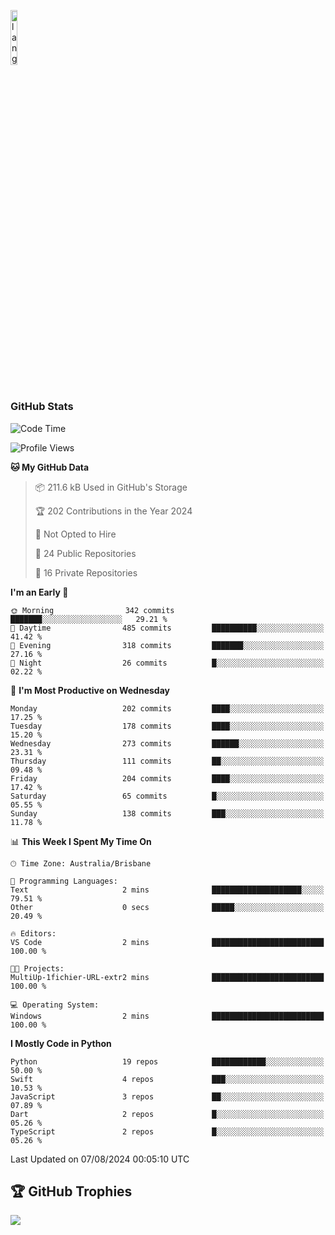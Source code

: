 <p align="left"><img width=15%" src="https://github.com/alansmathew/alansmathew/raw/master/lang.gif" alt="lang image here" /></p>

# <h3 align="left">GitHub Stats</h3>

<!--START_SECTION:waka-->
![Code Time](http://img.shields.io/badge/Code%20Time-447%20hrs%2042%20mins-blue)

![Profile Views](http://img.shields.io/badge/Profile%20Views-0-blue)

**🐱 My GitHub Data** 

> 📦 211.6 kB Used in GitHub's Storage 
 > 
> 🏆 202 Contributions in the Year 2024
 > 
> 🚫 Not Opted to Hire
 > 
> 📜 24 Public Repositories 
 > 
> 🔑 16 Private Repositories 
 > 
**I'm an Early 🐤** 

```text
🌞 Morning                342 commits         ███████░░░░░░░░░░░░░░░░░░   29.21 % 
🌆 Daytime                485 commits         ██████████░░░░░░░░░░░░░░░   41.42 % 
🌃 Evening                318 commits         ███████░░░░░░░░░░░░░░░░░░   27.16 % 
🌙 Night                  26 commits          █░░░░░░░░░░░░░░░░░░░░░░░░   02.22 % 
```
📅 **I'm Most Productive on Wednesday** 

```text
Monday                   202 commits         ████░░░░░░░░░░░░░░░░░░░░░   17.25 % 
Tuesday                  178 commits         ████░░░░░░░░░░░░░░░░░░░░░   15.20 % 
Wednesday                273 commits         ██████░░░░░░░░░░░░░░░░░░░   23.31 % 
Thursday                 111 commits         ██░░░░░░░░░░░░░░░░░░░░░░░   09.48 % 
Friday                   204 commits         ████░░░░░░░░░░░░░░░░░░░░░   17.42 % 
Saturday                 65 commits          █░░░░░░░░░░░░░░░░░░░░░░░░   05.55 % 
Sunday                   138 commits         ███░░░░░░░░░░░░░░░░░░░░░░   11.78 % 
```


📊 **This Week I Spent My Time On** 

```text
🕑︎ Time Zone: Australia/Brisbane

💬 Programming Languages: 
Text                     2 mins              ████████████████████░░░░░   79.51 % 
Other                    0 secs              █████░░░░░░░░░░░░░░░░░░░░   20.49 % 

🔥 Editors: 
VS Code                  2 mins              █████████████████████████   100.00 % 

🐱‍💻 Projects: 
MultiUp-1fichier-URL-extr2 mins              █████████████████████████   100.00 % 

💻 Operating System: 
Windows                  2 mins              █████████████████████████   100.00 % 
```

**I Mostly Code in Python** 

```text
Python                   19 repos            ████████████░░░░░░░░░░░░░   50.00 % 
Swift                    4 repos             ███░░░░░░░░░░░░░░░░░░░░░░   10.53 % 
JavaScript               3 repos             ██░░░░░░░░░░░░░░░░░░░░░░░   07.89 % 
Dart                     2 repos             █░░░░░░░░░░░░░░░░░░░░░░░░   05.26 % 
TypeScript               2 repos             █░░░░░░░░░░░░░░░░░░░░░░░░   05.26 % 
```




 Last Updated on 07/08/2024 00:05:10 UTC
<!--END_SECTION:waka-->

## 🏆 GitHub Trophies

![](https://github-profile-trophy.vercel.app/?username=samh06&theme=discord&no-frame=true&no-bg=false&margin-w=4)
